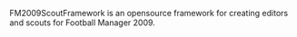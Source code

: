 FM2009ScoutFramework is an opensource framework for creating editors and scouts for Football Manager 2009.